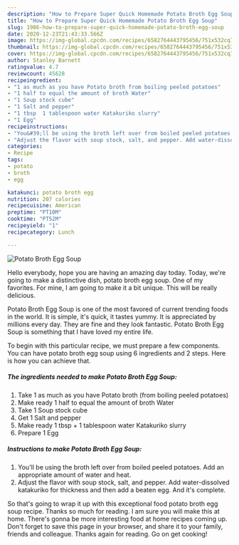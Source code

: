 ```yaml
---
description: "How to Prepare Super Quick Homemade Potato Broth Egg Soup"
title: "How to Prepare Super Quick Homemade Potato Broth Egg Soup"
slug: 1986-how-to-prepare-super-quick-homemade-potato-broth-egg-soup
date: 2020-12-23T21:43:33.566Z
image: https://img-global.cpcdn.com/recipes/6582764443795456/751x532cq70/potato-broth-egg-soup-recipe-main-photo.jpg
thumbnail: https://img-global.cpcdn.com/recipes/6582764443795456/751x532cq70/potato-broth-egg-soup-recipe-main-photo.jpg
cover: https://img-global.cpcdn.com/recipes/6582764443795456/751x532cq70/potato-broth-egg-soup-recipe-main-photo.jpg
author: Stanley Barnett
ratingvalue: 4.7
reviewcount: 45628
recipeingredient:
- "1 as much as you have Potato broth from boiling peeled potatoes"
- "1 half to equal the amount of broth Water"
- "1 Soup stock cube"
- "1 Salt and pepper"
- "1 tbsp  1 tablespoon water Katakuriko slurry"
- "1 Egg"
recipeinstructions:
- "You&#39;ll be using the broth left over from boiled peeled potatoes. Add an appropriate amount of water and heat."
- "Adjust the flavor with soup stock, salt, and pepper. Add water-dissolved katakuriko for thickness and then add a beaten egg. And it&#39;s complete."
categories:
- Recipe
tags:
- potato
- broth
- egg

katakunci: potato broth egg 
nutrition: 207 calories
recipecuisine: American
preptime: "PT10M"
cooktime: "PT52M"
recipeyield: "1"
recipecategory: Lunch

---
```



![Potato Broth Egg Soup](https://img-global.cpcdn.com/recipes/6582764443795456/751x532cq70/potato-broth-egg-soup-recipe-main-photo.jpg)

Hello everybody, hope you are having an amazing day today. Today, we're going to make a distinctive dish, potato broth egg soup. One of my favorites. For mine, I am going to make it a bit unique. This will be really delicious.

Potato Broth Egg Soup is one of the most favored of current trending foods in the world. It is simple, it's quick, it tastes yummy. It is appreciated by millions every day. They are fine and they look fantastic. Potato Broth Egg Soup is something that I have loved my entire life.




To begin with this particular recipe, we must prepare a few components. You can have potato broth egg soup using 6 ingredients and 2 steps. Here is how you can achieve that.

<!--inarticleads1-->

##### The ingredients needed to make Potato Broth Egg Soup:

1. Take 1 as much as you have Potato broth (from boiling peeled potatoes)
1. Make ready 1 half to equal the amount of broth Water
1. Take 1 Soup stock cube
1. Get 1 Salt and pepper
1. Make ready 1 tbsp + 1 tablespoon water Katakuriko slurry
1. Prepare 1 Egg




<!--inarticleads2-->

##### Instructions to make Potato Broth Egg Soup:

1. You&#39;ll be using the broth left over from boiled peeled potatoes. Add an appropriate amount of water and heat.
1. Adjust the flavor with soup stock, salt, and pepper. Add water-dissolved katakuriko for thickness and then add a beaten egg. And it&#39;s complete.




So that's going to wrap it up with this exceptional food potato broth egg soup recipe. Thanks so much for reading. I am sure you will make this at home. There's gonna be more interesting food at home recipes coming up. Don't forget to save this page in your browser, and share it to your family, friends and colleague. Thanks again for reading. Go on get cooking!
